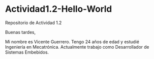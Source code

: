 # Actividad1.2-Hello-World
Repositorio de Actividad 1.2

Buenas tardes,

Mi nombre es Vicente Guerrero. Tengo 24 años de edad y estudié Ingeniería en Mecatrónica.
Actualmente trabajo como Desarrollador de Sistemas Embebidos.
